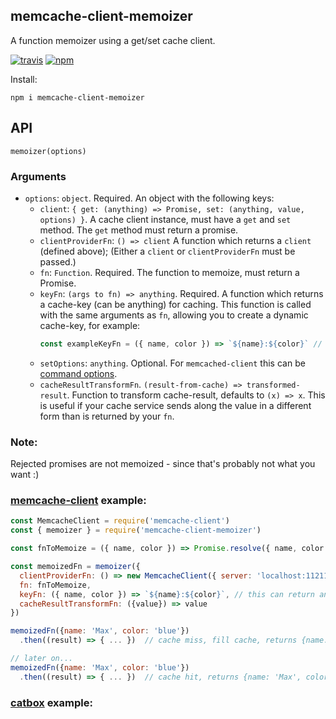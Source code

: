 ## memcache-client-memoizer

A function memoizer using a get/set cache client.

[![travis][travis-image]][travis-url]
[![npm][npm-image]][npm-url]

[travis-image]: https://travis-ci.org/maxnachlinger/memcache-client-memoizer.svg?branch=master
[travis-url]: https://travis-ci.org/maxnachlinger/memcache-client-memoizer
[npm-image]: https://img.shields.io/npm/v/memcache-client-memoizer.svg?style=flat
[npm-url]: https://npmjs.org/package/memcache-client-memoizer

Install:
```shell
npm i memcache-client-memoizer
```

## API
`memoizer(options)`

### Arguments
* `options`: `object`. Required. An object with the following keys:
  * `client`: `{ get: (anything) => Promise, set: (anything, value, options) }`. A cache client instance, must have a `get` and `set` 
  method. The `get` method must return a promise.
  * `clientProviderFn`: `() => client` A function which returns a `client` (defined above);
  (Either a `client` or `clientProviderFn` must be passed.)
  * `fn`: `Function`. Required. The function to memoize, must return a Promise.
  * `keyFn`: `(args to fn) => anything`. Required. A function which returns a cache-key (can be anything) for caching. This 
  function is called with the same arguments as `fn`, allowing you to create a dynamic cache-key, for example: 
    ```javascript
    const exampleKeyFn = ({ name, color }) => `${name}:${color}` // can be anything
    ```
  * `setOptions`: `anything`. Optional. For `memcached-client` this can be 
  [command options](https://www.npmjs.com/package/memcache-client#command-options).
  * `cacheResultTransformFn`. `(result-from-cache) => transformed-result`. Function to transform cache-result, defaults 
  to `(x) => x`. This is useful if your cache service sends along the value in a different form than is returned by your `fn`.

### Note:
Rejected promises are not memoized - since that's probably not what you want :)

### [memcache-client](https://www.npmjs.com/package/memcache-client) example:
```javascript
const MemcacheClient = require('memcache-client')
const { memoizer } = require('memcache-client-memoizer')

const fnToMemoize = ({ name, color }) => Promise.resolve({ name, color })

const memoizedFn = memoizer({
  clientProviderFn: () => new MemcacheClient({ server: 'localhost:11211' }),
  fn: fnToMemoize,
  keyFn: ({ name, color }) => `${name}:${color}`, // this can return anything
  cacheResultTransformFn: ({value}) => value
})

memoizedFn({name: 'Max', color: 'blue'})
  .then((result) => { ... })  // cache miss, fill cache, returns {name: 'Max', color: 'blue'}

// later on...
memoizedFn({name: 'Max', color: 'blue'})
  .then((result) => { ... })  // cache hit, returns {name: 'Max', color: 'blue'}
```

### [catbox](https://www.npmjs.com/package/catbox) example:

